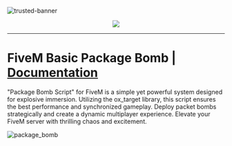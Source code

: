 ![trusted-banner](https://github.com/Trusted-Studios/ts_esx-PackageBomb/assets/79488475/c9c7e4df-2730-453c-aaae-6da40f0c3fcb)

<p align="center">
    <a href="https://discord.gg/hmmM89nCdX">
        <img src="https://img.shields.io/discord/1068573047172374634?style=for-the-badge&logo=discord&labelColor=7289da&logoColor=white&color=2c2f33&label=Discord"/>
    </a>
</p>

---

# FiveM Basic Package Bomb | [Documentation](https://docs.trusted-studios.eu/fivem/basic-pkg-bomb)

"Package Bomb Script" for FiveM is a simple yet powerful system designed for explosive immersion. Utilizing the ox_target library, this script ensures the best performance and synchronized gameplay. Deploy packet bombs strategically and create a dynamic multiplayer experience. Elevate your FiveM server with thrilling chaos and excitement.

![package_bomb](https://github.com/Trusted-Studios/ts_esx-PackageBomb/assets/79488475/7abf1c55-6095-411d-8242-09dee943b343)

